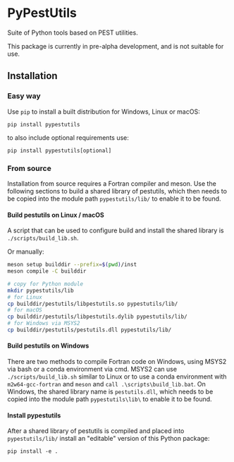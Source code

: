 # PyPestUtils

Suite of Python tools based on PEST utilities.

This package is currently in pre-alpha development, and is not suitable for use.

## Installation
### Easy way

Use `pip` to install a built distribution for Windows, Linux or macOS:

    pip install pypestutils

to also include optional requirements use:

    pip install pypestutils[optional]

### From source

Installation from source requires a Fortran compiler and meson. Use the following sections to build a shared library of pestutils, which then needs to be copied into the module path `pypestutils/lib/` to enable it to be found.

#### Build pestutils on Linux / macOS

A script that can be used to configure build and install the shared library is `./scripts/build_lib.sh`.

Or manually:
```bash
meson setup builddir --prefix=$(pwd)/inst
meson compile -C builddir

# copy for Python module
mkdir pypestutils/lib
# for Linux
cp builddir/pestutils/libpestutils.so pypestutils/lib/
# for macOS
cp builddir/pestutils/libpestutils.dylib pypestutils/lib/
# for Windows via MSYS2
cp builddir/pestutils/pestutils.dll pypestutils/lib/
```

#### Build pestutils on Windows

There are two methods to compile Fortran code on Windows, using MSYS2 via bash or a conda environment via cmd. MSYS2 can use `./scripts/build_lib.sh` similar to Linux or to use a conda environment with `m2w64-gcc-fortran` and `meson` and `call .\scripts\build_lib.bat`. On Windows, the shared library name is `pestutils.dll`, which needs to be copied into the module path `pypestutils\lib\` to enable it to be found.

#### Install pypestutils

After a shared library of pestutils is compiled and placed into `pypestutils/lib/` install an "editable" version of this Python package:
```
pip install -e .
```
